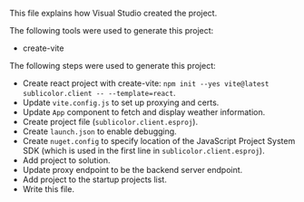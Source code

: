 This file explains how Visual Studio created the project.

The following tools were used to generate this project:
- create-vite

The following steps were used to generate this project:
- Create react project with create-vite: `npm init --yes vite@latest sublicolor.client -- --template=react`.
- Update `vite.config.js` to set up proxying and certs.
- Update `App` component to fetch and display weather information.
- Create project file (`sublicolor.client.esproj`).
- Create `launch.json` to enable debugging.
- Create `nuget.config` to specify location of the JavaScript Project System SDK (which is used in the first line in `sublicolor.client.esproj`).
- Add project to solution.
- Update proxy endpoint to be the backend server endpoint.
- Add project to the startup projects list.
- Write this file.
